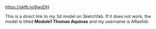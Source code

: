 https://skfb.ly/6wsDH

This is a direct link to my 3d model on Sketchfab.
If it does not work, the model is titled **Module1 Thomas Aquinas** and my username is ARashid.
